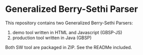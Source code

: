 # Generalized Berry-Sethi Parser
This repository contains two Generalized Berry-Sethi Parsers:

1) demo tool written in HTML and Javascript (GBSP-JS)
2) production tool written in Java (GBSP)

Both SW tool are packaged in ZIP. See the READMe included.
